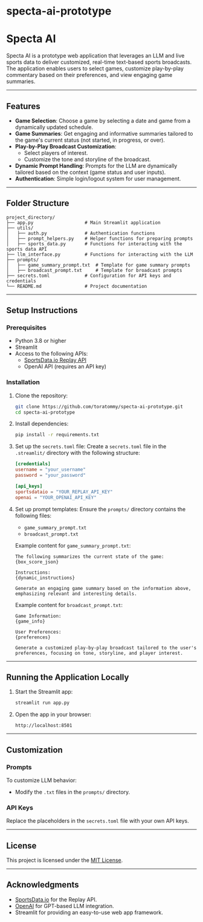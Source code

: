 # specta-ai-prototype


# **Specta AI**

Specta AI is a prototype web application that leverages an LLM and live sports data to deliver customized, real-time text-based sports broadcasts. The application enables users to select games, customize play-by-play commentary based on their preferences, and view engaging game summaries.

---

## **Features**

- **Game Selection**: Choose a game by selecting a date and game from a dynamically updated schedule.
- **Game Summaries**: Get engaging and informative summaries tailored to the game's current status (not started, in progress, or over).
- **Play-by-Play Broadcast Customization**:
  - Select players of interest.
  - Customize the tone and storyline of the broadcast.
- **Dynamic Prompt Handling**: Prompts for the LLM are dynamically tailored based on the context (game status and user inputs).
- **Authentication**: Simple login/logout system for user management.

---

## **Folder Structure**

```
project_directory/
├── app.py                   # Main Streamlit application
├── utils/
│   ├── auth.py              # Authentication functions
│   ├── prompt_helpers.py    # Helper functions for preparing prompts
│   ├── sports_data.py       # Functions for interacting with the sports data API
├── llm_interface.py         # Functions for interacting with the LLM
├── prompts/
│   ├── game_summary_prompt.txt  # Template for game summary prompts
│   ├── broadcast_prompt.txt     # Template for broadcast prompts
├── secrets.toml             # Configuration for API keys and credentials
└── README.md                # Project documentation
```

---

## **Setup Instructions**

### **Prerequisites**

- Python 3.8 or higher
- Streamlit
- Access to the following APIs:
  - [SportsData.io Replay API](https://sportsdata.io/developers/replay)
  - OpenAI API (requires an API key)

### **Installation**

1. Clone the repository:
   ```bash
   git clone https://github.com/toratommy/specta-ai-prototype.git
   cd specta-ai-prototype
   ```

2. Install dependencies:
   ```bash
   pip install -r requirements.txt
   ```

3. Set up the `secrets.toml` file:
   Create a `secrets.toml` file in the `.streamlit/` directory with the following structure:
   ```toml
   [credentials]
   username = "your_username"
   password = "your_password"

   [api_keys]
   sportsdataio = "YOUR_REPLAY_API_KEY"
   openai = "YOUR_OPENAI_API_KEY"
   ```

4. Set up prompt templates:
   Ensure the `prompts/` directory contains the following files:
   - `game_summary_prompt.txt`
   - `broadcast_prompt.txt`

   Example content for `game_summary_prompt.txt`:
   ```plaintext
   The following summarizes the current state of the game:
   {box_score_json}

   Instructions:
   {dynamic_instructions}

   Generate an engaging game summary based on the information above, emphasizing relevant and interesting details.
   ```

   Example content for `broadcast_prompt.txt`:
   ```plaintext
   Game Information:
   {game_info}

   User Preferences:
   {preferences}

   Generate a customized play-by-play broadcast tailored to the user's preferences, focusing on tone, storyline, and player interest.
   ```

---

## **Running the Application Locally**

1. Start the Streamlit app:
   ```bash
   streamlit run app.py
   ```

2. Open the app in your browser:
   ```
   http://localhost:8501
   ```

---

## **Customization**

### Prompts
To customize LLM behavior:
- Modify the `.txt` files in the `prompts/` directory.

### API Keys
Replace the placeholders in the `secrets.toml` file with your own API keys.

---

## **License**

This project is licensed under the [MIT License](LICENSE).

---

## **Acknowledgments**

- [SportsData.io](https://sportsdata.io) for the Replay API.
- [OpenAI](https://platform.openai.com/) for GPT-based LLM integration.
- Streamlit for providing an easy-to-use web app framework.
